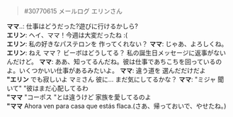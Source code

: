 > #30770615 メールログ エリンさん  
  
**ママ**..: 仕事はどうだった?遊びに行けるかしら?  
**エリン**: ヘイ、ママ！今週は大変だったね :(  
**エリン**:  私の好きなパステロンを 作ってくれない？ 
**ママ**: じゃあ、よろしくね。 
**エリン**: ねえ ママ？ ビーボはどうしてる？ 私の誕生日メッセージに返事がないんだけど。 
**ママ**: ああ、知ってるんだね。彼は仕事であちこちを回っているのよ。いくつかいい仕事があるみたいよ。 
**ママ**: 違う道を 選んだだけだよ  
**"エリン** でも寂しいよ マミさん 彼に... まだ気にしてるかな？ 
**ママ**: "ミジャ 聞いて" "彼はまだ心配してるわ  
**"ママ** "コーポス "とは違うけど 家族を愛してるのよ  
**"ママ** Ahora ven para casa que estás flaca.(さあ、帰っておいで、やせたね。)